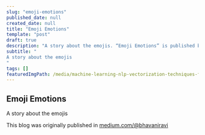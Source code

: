 ```yaml
---
slug: "emoji-emotions"
published_date: null
created_date: null
title: "Emoji Emotions"
template: "post"
draft: true
description: "A story about the emojis. “Emoji Emotions” is published by Bhavani Ravi"
subtitle: "
A story about the emojis
"
tags: []
featuredImgPath: /media/machine-learning-nlp-vectorization-techniques-featured.png
---
```

## Emoji Emotions

A story about the emojis

This blog was originally published in [medium.com/@bhavaniravi](https://medium.com/@bhavaniravi)
